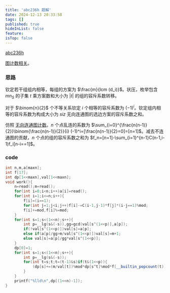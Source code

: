 ```yaml
---
title: 'abc236h 题解'
date: 2024-12-13 20:33:58
tags: []
published: true
hideInList: false
feature: 
isTop: false
---
```

[abc236h](https://www.luogu.com.cn/problem/AT_abc236_h)

[图计数相关](https://yhddd123.github.io/post/tu-ji-shu)。

### 思路

钦定若干组组内相等，每组的方案为 $\frac{m}{lcm (d_i)}$。状压，枚举包含 $mn_S$ 的子集 $t$ 乘方案数和大小为 $|t|$ 的组的容斥系数转移。

对于 $\binom{n}{2}$ 个不等关系钦定 $i$ 个相等的容斥系数为 $(-1)^i$。钦定组内相等的容斥系数为构成大小为 $siz$ 无向连通图的选边方案的容斥系数之和。

仿照 [无向连通图计数](https://www.luogu.com.cn/problem/P10982)。$n$ 个点乱连的系数为 $\sum_{i=0}^{\frac{n(n-1)}{2}}\binom{\frac{n(n-1)}{2}}{i} (-1)^i=[\frac{n(n-1)}{2}=0]=[n=1]$。减去不连通图的贡献，$n$ 个点的组的容斥系数之和为 $f_n=[n=1]-\sum_{i=1}^{n-1}C(n-1,i-1)f_i[n-i==1]$。

### code

```cpp
int n,m,a[maxn];
int f[17];
int dp[1<<maxn],val[1<<maxn];
void work(){
	n=read();m=read();
	for(int i=0;i<n;i++)a[i]=read();
	for(int i=1;i<=n;i++){
		f[i]=(i==1);
		for(int j=1;j<i;j++)f[i]-=C(i-1,j-1)*f[j]*(i-j==1)%mod;
		f[i]+=mod,f[i]%=mod;
	}
	for(int s=1;s<(1<<n);s++){
		int p=__lg(s&(-s)),gg=gcd(val[s^(1<<p)],a[p]);
		if(!val[s^(1<<p)])val[s]=a[p];
		else if(a[p]/gg>m/val[s^(1<<p)])val[s]=m+1;
		else val[s]=a[p]/gg*val[s^(1<<p)];
	}
	dp[0]=1;
	for(int s=1;s<(1<<n);s++){
		int p=__lg(s&(-s));
		for(int t=s;t;t=(t-1)&s)if(t&(1<<p)){
			(dp[s]+=(m/val[t])%mod*dp[s^t]%mod*f[__builtin_popcount(t)])%=mod;
		}
	}
	printf("%lld\n",dp[(1<<n)-1]);
}
```